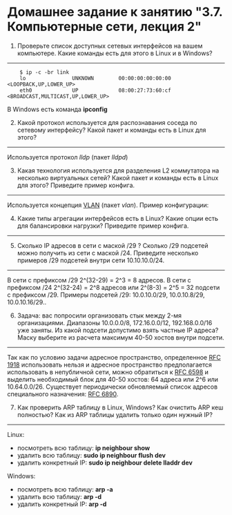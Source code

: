 Домашнее задание к занятию "3.7. Компьютерные сети, лекция 2"
===
1. Проверьте список доступных сетевых интерфейсов на вашем компьютере. Какие команды есть для этого в Linux и в Windows?
---

		$ ip -c -br link
		lo               UNKNOWN        00:00:00:00:00:00 <LOOPBACK,UP,LOWER_UP> 
		eth0             UP             08:00:27:73:60:cf <BROADCAST,MULTICAST,UP,LOWER_UP> 

 В Windows есть команда **ipconfig**

2. Какой протокол используется для распознавания соседа по сетевому интерфейсу? Какой пакет и команды есть в Linux для этого?
---

Используется протокол *lldp* (пакет *lldpd*)

3. Какая технология используется для разделения L2 коммутатора на несколько виртуальных сетей? Какой пакет и команды есть в Linux для этого? Приведите пример конфига.
---

Используется концепция [VLAN](https://en.wikipedia.org/wiki/Virtual_LAN) (пакет *vlan*).
Пример конфигурации:

4. Какие типы агрегации интерфейсов есть в Linux? Какие опции есть для балансировки нагрузки? Приведите пример конфига.
---

5. Сколько IP адресов в сети с маской /29 ? Сколько /29 подсетей можно получить из сети с маской /24. Приведите несколько примеров /29 подсетей внутри сети 10.10.10.0/24.
---

В сети с префиксом /29 2^(32-29) = 2^3 = 8 адресов.
В сети с префиксом /24 2^(32-24) = 2^8 адресов или 2^(8-3) = 2^5 = 32 подсети с префиксом /29.
Примеры подсетей /29: 10.0.10.0/29, 10.0.10.8/29, 10.0.10.16/29..

6. Задача: вас попросили организовать стык между 2-мя организациями. Диапазоны 10.0.0.0/8, 172.16.0.0/12, 192.168.0.0/16 уже заняты. Из какой подсети допустимо взять частные IP адреса? Маску выберите из расчета максимум 40-50 хостов внутри подсети.
---

Так как по условию задачи адресное пространство, определенное [RFC 1918](https://www.rfc-editor.org/rfc/rfc1918.html) использовать нельзя и адресное пространство предполагается использовать в непубличной сети, можно обратиться к [RFC 6598](https://www.rfc-editor.org/rfc/rfc6598.html) и выделить необходимый блок для 40-50 хостов: 64 адреса или 2^6 или 10.64.0.0/26.
 Существует периодически обновляемый список адресов специального назначения: [RFC 6890](https://www.rfc-editor.org/rfc/inline-errata/rfc6890.html).

7. Как проверить ARP таблицу в Linux, Windows? Как очистить ARP кеш полностью? Как из ARP таблицы удалить только один нужный IP?
---

Linux:
 - посмотреть всю таблицу: 	**ip neighbour show**
 - удалить всю таблицу:		**sudo ip neighbour flush dev <IF>**
 - удалить конкретный IP:	**sudo ip neighbour delete <IP> lladdr <MAC> dev <IF>**


Windows: 
 - посмотреть всю таблицу: 	**arp -a**
 - удалить всю таблицу:		**arp -d**
 - удалить конкретный IP:	**arp -d <IP>**
